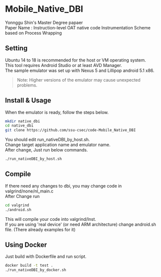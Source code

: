 # Mobile_Native_DBI

Yonnggu Shin's Master Degree papaer  
Paper Name : Instruction-level OAT native code Instrumentation Scheme based on Process Wrapping  

## Setting
Ubuntu 14 to 18 is recommended for the host or VM operating system.  
This tool requires Android Studio or at least AVD Manager.  
The sample emulator was set up with Nexus 5 and Lillipop android 5.1 x86.  
> Note: Higher versions of the emulator may cause unexpected problems.  

## Install & Usage
When the emulator is ready, follow the steps below.  

```sh
mkdir native_dbi
cd native_dbi
git clone https://github.com/ssu-csec/code-Mobile_Native_DBI
```

You should edit run_nativeDBI_by_host.sh.  
Change target application name and emulator name.  
After change, Just run below commands.  

```sh
./run_nativeDBI_by_host.sh
```

## Compile
If there need any changes to dbi, you may change code in valgrind/none/nl_main.c  
After Change run  
```sh
cd valgrind
./android.sh
```
This will compile your code into valgrind/Inst.  
If you are using 'real device' (or need ARM architecture) change android.sh file. (There already examples for it)  

## Using Docker
Just build with Dockerfile and run script.  
```sh
docker build -t test .
./run_nativeDBI_by_docker.sh
```
